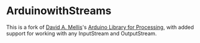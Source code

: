 ArduinowithStreams
==================

This is a fork of [David A. Mellis](http://dam.mellis.org/)'s [Arduino Library for Processing](http://playground.arduino.cc/interfacing/processing), with added support for working with any InputStream and OutputStream.

